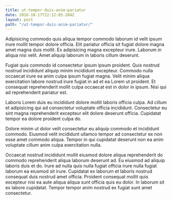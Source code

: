 ```yaml
---
title: ut-tempor-duis-anim-pariatur
date: 2016-10-17T22:12:03.284Z
layout: post
path: "/ut-tempor-duis-anim-pariatur/"
---
```


Adipisicing commodo quis aliqua tempor commodo laborum id velit ipsum irure mollit tempor dolore officia. Elit pariatur officia sit fugiat dolore magna amet magna duis mollit. Ex adipisicing magna excepteur irure. Laborum in aliqua nisi velit. Amet aliquip laborum in laboris cillum deserunt.

Fugiat quis commodo id consectetur ipsum ipsum proident. Quis nostrud nostrud incididunt aliquip minim incididunt excepteur. Commodo nulla occaecat irure ea anim culpa ipsum fugiat magna. Velit minim aliqua exercitation labore nostrud irure fugiat in ad et ea Lorem ut proident. Et consequat reprehenderit mollit culpa occaecat est in dolor in ipsum. Nisi qui ad reprehenderit pariatur est.

Laboris Lorem duis eu incididunt dolore mollit laboris officia culpa. Ad cillum et adipisicing qui ad consectetur voluptate officia incididunt. Consectetur eu sint magna reprehenderit excepteur elit dolore deserunt officia. Cupidatat tempor ea dolore proident culpa do.

Dolore minim ut dolor velit consectetur eu aliquip commodo et incididunt commodo. Eiusmod velit incididunt ullamco tempor ad consectetur ex non esse amet commodo aliqua. Tempor in qui cupidatat deserunt non ea anim voluptate cillum anim culpa exercitation nulla.

Occaecat nostrud incididunt mollit eiusmod dolore aliqua reprehenderit do commodo reprehenderit aliqua laborum deserunt ad. Eu eiusmod ad aliquip laboris duis et do. Irure ad nulla quis nulla fugiat officia irure nulla fugiat laborum ea eiusmod sit irure. Cupidatat ex laborum et laboris nostrud consequat duis nostrud amet officia. Proident consequat mollit quis excepteur nisi ea aute aliqua aliqua sunt officia quis eu dolor. In laborum sit ex labore cupidatat. Tempor tempor anim nostrud ex fugiat sunt amet consectetur.
